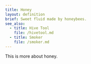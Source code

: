 ```yaml
---
title: Honey
layout: definition
brief: Sweet fluid made by honeybees.
see_also: 
  - title: Hive Tool
    file: /hivetool.md
  - title: Smoker
    file: /smoker.md  
---
```

This is more about honey.
